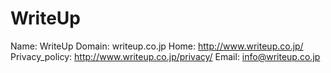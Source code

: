 
# WriteUp

Name: WriteUp
Domain: writeup.co.jp
Home: http://www.writeup.co.jp/
Privacy_policy: http://www.writeup.co.jp/privacy/
Email: info@writeup.co.jp
